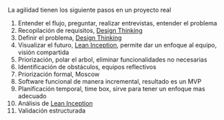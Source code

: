 La agilidad tienen los siguiente pasos en un proyecto real
1. Entender el flujo, preguntar, realizar entrevistas, entender el problema
2. Recopilación de requisitos, [Design Thinking](Design%20Thinking.md)
3. Definir el problema, [Design Thinking](Design%20Thinking.md)
4. Visualizar el futuro, [Lean Inception](Lean%20Inception.md), permite dar un enfoque al equipo, visión compartida
5. Priorización, polar el arbol, eliminar funcionalidades no necesarias
6. Identificación de obstáculos, equipos reflectivos
7. Priorización formal, Moscow
8. Software funcional de manera incremental, resultado es un MVP
9. Planificación temporal, time box, sirve para tener un enfoque mas adecuado
10. Análisis de [Lean Inception](Lean%20Inception.md)
11. Validación estructurada

